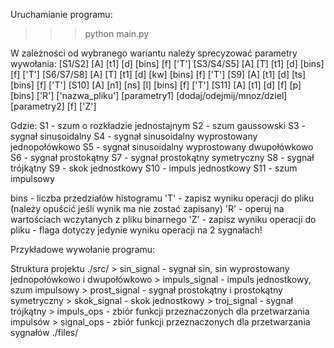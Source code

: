 Uruchamianie programu:
>>> python main.py

W zależności od wybranego wariantu należy sprecyzować parametry wywołania:
[S1/S2] [A] [t1] [d] [bins] [f] ['T']
[S3/S4/S5] [A] [T] [t1] [d] [bins] [f] ['T']
[S6/S7/S8] [A] [T] [t1] [d] [kw] [bins] [f] ['T']
[S9] [A] [t1] [d] [ts] [bins] [f] ['T']
[S10] [A] [n1] [ns] [l] [bins] [f] ['T']
[S11] [A] [t1] [d] [f] [p] [bins] 
['R'] ['nazwa_pliku'] 
[parametry1] [dodaj/odejmij/mnoz/dziel] [parametry2] [f] ['Z']

Gdzie:
S1 - szum o rozkładzie jednostajnym
S2 - szum gaussowski
S3 - sygnał sinusoidalny
S4 - sygnał sinusoidalny wyprostowany jednopołówkowo
S5 - sygnał sinusoidalny wyprostowany dwupołówkowo
S6 - sygnał prostokątny
S7 - sygnał prostokątny symetryczny
S8 - sygnał trójkątny
S9 - skok jednostkowy
S10 - impuls jednostkowy
S11 - szum impulsowy

bins - liczba przedziałów histogramu 
'T' - zapisz wyniku operacji do pliku (należy opuścić jeśli wynik ma nie zostać zapisany)
'R' - operuj na wartościach wczytanych z pliku binarnego
'Z' - zapisz wyniku operacji do pliku - flaga dotyczy jedynie wyniku operacji na 2 sygnałach!

Przykładowe wywołanie programu:

Struktura projektu 
./src/
    > sin_signal - sygnał sin, sin wyprostowany jednopołówkowo i dwupołówkowo
    > impuls_signal - impuls jednostkowy, szum impulsowy
    > prost_signal - sygnał prostokątny i prostokątny symetryczny
    > skok_signal - skok jednostkowy
    > troj_signal - sygnał trójkątny
    > impuls_ops - zbiór funkcji przeznaczonych dla przetwarzania impulsów
    > signal_ops - zbiór funkcji przeznaczonych dla przetwarzania sygnałów
./files/
